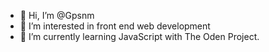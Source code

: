 - 👋 Hi, I’m @Gpsnm
- 👀 I’m interested in front end web development
- 🌱 I’m currently learning JavaScript with The Oden Project.
<!---
Gpsnm/Gpsnm is a ✨ special ✨ repository because its `README.md` (this file) appears on your GitHub profile.
You can click the Preview link to take a look at your changes.
--->
